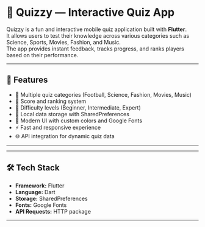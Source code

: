 # 🎯 Quizzy — Interactive Quiz App

Quizzy is a fun and interactive mobile quiz application built with **Flutter**.  
It allows users to test their knowledge across various categories such as Science, Sports, Movies, Fashion, and Music.  
The app provides instant feedback, tracks progress, and ranks players based on their performance.

---


## 🚀 Features

- 🧠 Multiple quiz categories (Football, Science, Fashion, Movies, Music)
- 🔢 Score and ranking system
- 🌟 Difficulty levels (Beginner, Intermediate, Expert)
- 💾 Local data storage with SharedPreferences
- 🎨 Modern UI with custom colors and Google Fonts
- ⚡ Fast and responsive experience
- 🌐 API integration for dynamic quiz data

---

---

## 🛠️ Tech Stack

- **Framework:** Flutter  
- **Language:** Dart  
- **Storage:** SharedPreferences  
- **Fonts:** Google Fonts  
- **API Requests:** HTTP package  

---
